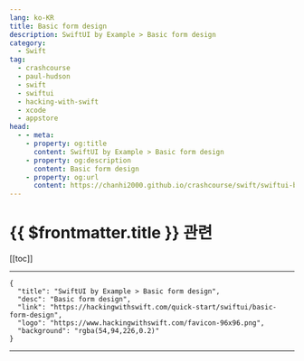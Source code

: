 ```yaml
---
lang: ko-KR
title: Basic form design
description: SwiftUI by Example > Basic form design
category:
  - Swift
tag: 
  - crashcourse
  - paul-hudson
  - swift
  - swiftui
  - hacking-with-swift
  - xcode
  - appstore
head:
  - - meta:
    - property: og:title
      content: SwiftUI by Example > Basic form design
    - property: og:description
      content: Basic form design
    - property: og:url
      content: https://chanhi2000.github.io/crashcourse/swift/swiftui-by-example/11-forms/basic-form-design.html
---
```


# {{ $frontmatter.title }} 관련

[[toc]]

---

```component VPCard
{
  "title": "SwiftUI by Example > Basic form design",
  "desc": "Basic form design",
  "link": "https://hackingwithswift.com/quick-start/swiftui/basic-form-design",
  "logo": "https://www.hackingwithswift.com/favicon-96x96.png",
  "background": "rgba(54,94,226,0.2)"
}
```

---

<TagLinks />